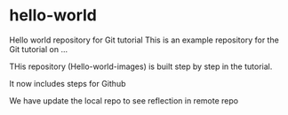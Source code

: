 # hello-world
Hello world repository for Git tutorial
This is an example repository for the Git tutorial on ...

THis repository (Hello-world-images) is built step by step in the tutorial.

It now includes steps for Github

We have update the local repo to see reflection in remote repo

